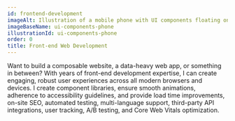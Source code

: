 ```yaml
---
id: frontend-development
imageAlt: Illustration of a mobile phone with UI components floating on top.
imageBaseName: ui-components-phone
illustrationId: ui-components-phone
order: 0
title: Front-end Web Development
---
```


Want to build a composable website, a data-heavy web app, or something in between? With years of front-end development expertise, I can create engaging, robust user experiences across all modern browsers and devices. I create component libraries, ensure smooth animations, adherence to accessibility guidelines, and provide load time improvements, on-site SEO, automated testing, multi-language support, third-party API integrations, user tracking, A/B testing, and Core Web Vitals optimization.
